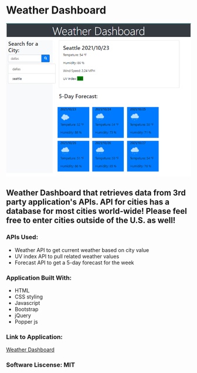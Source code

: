 # Weather Dashboard

![Screenshot](hw6-screenshot.PNG)

## Weather Dashboard that retrieves data from 3rd party application's APIs. API for cities has a database for most cities world-wide! Please feel free to enter cities outside of the U.S. as well!

### APIs Used:
- Weather API to get current weather based on city value
- UV index API to pull related weather values
- Forecast API to get a 5-day forecast for the week

### Application Built With:
- HTML
- CSS styling
- Javascript
- Bootstrap
- jQuery
- Popper js

### Link to Application:
[Weather Dashboard](https://matthewwalker333.github.io/weather_dashboard/)

### Software Liscense: MIT
